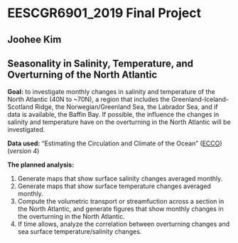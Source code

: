 # EESCGR6901_2019 Final Project

## Joohee Kim

## Seasonality in Salinity, Temperature, and Overturning of the North Atlantic

**Goal:** to investigate monthly changes in salinity and temperature of the North Atlantic (40N to ~70N), a region that includes the Greenland-Iceland-Scotland Ridge, the Norwegian/Greenland Sea, the Labrador Sea, and if data is available, the Baffin Bay. If possible, the influence the changes in salinity and temperature have on the overturning in the North Atlantic will be investigated. 

**Data used:** “Estimating the Circulation and Climate of the Ocean” ([ECCO](https://ecco.jpl.nasa.gov)) (_version 4_)

**The planned analysis:** 

1. Generate maps that show surface salinity changes averaged monthly.
2. Generate maps that show surface temperature changes averaged monthly.
3. Compute the volumetric transport or streamfuction across a section in the North Atlantic, and generate figures that show monthly changes in the overturning in the North Atlantic.
4. If time allows, analyze the correlation between overturning changes and sea surface temperature/salinity changes. 

